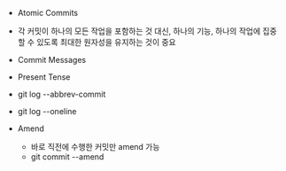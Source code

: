 * Atomic Commits
- 각 커밋이 하나의 모든 작업을 포함하는 것 대신, 하나의 기능, 하나의 작업에 집중할 수 있도록 최대한 원자성을 유지하는 것이 중요

* Commit Messages
- Present Tense

* git log --abbrev-commit
* git log --oneline

* Amend
    * 바로 직전에 수행한 커밋만 amend 가능 
    * git commit --amend